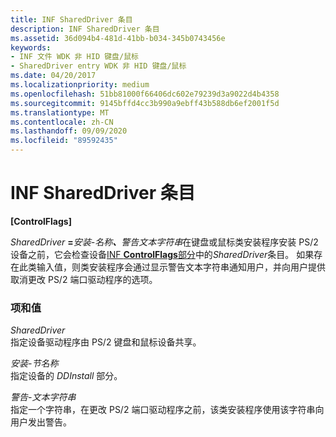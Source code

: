 ```yaml
---
title: INF SharedDriver 条目
description: INF SharedDriver 条目
ms.assetid: 36d094b4-481d-41bb-b034-345b0743456e
keywords:
- INF 文件 WDK 非 HID 键盘/鼠标
- SharedDriver entry WDK 非 HID 键盘/鼠标
ms.date: 04/20/2017
ms.localizationpriority: medium
ms.openlocfilehash: 51bb81000f66406dc602e79239d3a9022d4b4358
ms.sourcegitcommit: 9145bffd4cc3b990a9ebff43b588db6ef2001f5d
ms.translationtype: MT
ms.contentlocale: zh-CN
ms.lasthandoff: 09/09/2020
ms.locfileid: "89592435"
---
```

# <a name="inf-shareddriver-entry"></a>INF SharedDriver 条目





**\[ControlFlags\]**

<em>SharedDriver</em> **=**<em>安装-名称</em>***、***<em>警告文本字符串</em>在键盘或鼠标类安装程序安装 PS/2 设备之前，它会检查设备[INF **ControlFlags**部分](../install/inf-controlflags-section.md)中的*SharedDriver*条目。 如果存在此类输入值，则类安装程序会通过显示警告文本字符串通知用户，并向用户提供取消更改 PS/2 端口驱动程序的选项。

### <a name="entries-and-values"></a>项和值

<a href="" id="shareddriver"></a>*SharedDriver*  
指定设备驱动程序由 PS/2 键盘和鼠标设备共享。

<a href="" id="install-section-name"></a>*安装-节名称*  
指定设备的 *DDInstall* 部分。

<a href="" id="warning-text-string"></a>*警告-文本字符串*  
指定一个字符串，在更改 PS/2 端口驱动程序之前，该类安装程序使用该字符串向用户发出警告。

 

